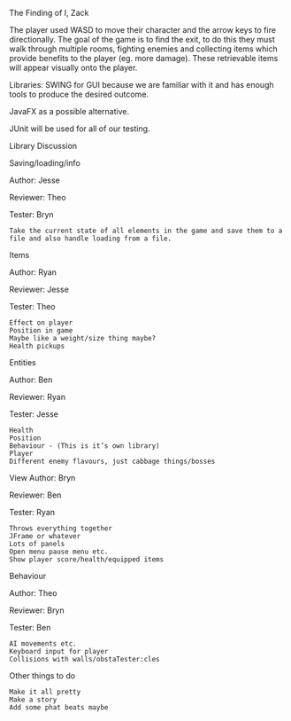 The Finding of I, Zack

The player used WASD to move their character and the arrow keys to fire directionally.
The goal of the game is to find the exit, to do this they must walk through multiple rooms, fighting enemies and collecting items which provide benefits to the player (eg. more damage). These retrievable items will appear visually onto the player.


Libraries:
SWING for GUI because we are familiar with it and has enough tools to produce the desired outcome.

JavaFX as a possible alternative.

JUnit will be used for all of our testing.

Library Discussion

Saving/loading/info

Author: Jesse

Reviewer: Theo

Tester: Bryn

    Take the current state of all elements in the game and save them to a file and also handle loading from a file.




Items

Author: Ryan

Reviewer: Jesse

Tester: Theo

    Effect on player
    Position in game
    Maybe like a weight/size thing maybe?
    Health pickups

Entities

Author: Ben

Reviewer: Ryan

Tester: Jesse

    Health
    Position
    Behaviour - (This is it’s own library)
    Player
    Different enemy flavours, just cabbage things/bosses

View
Author: Bryn

Reviewer: Ben

Tester: Ryan

    Throws everything together
    JFrame or whatever
    Lots of panels
    Open menu pause menu etc.
    Show player score/health/equipped items
    
Behaviour

Author: Theo

Reviewer: Bryn

Tester: Ben

    AI movements etc.
    Keyboard input for player
    Collisions with walls/obstaTester:cles 


Other things to do

    Make it all pretty
    Make a story
    Add some phat beats maybe
    
